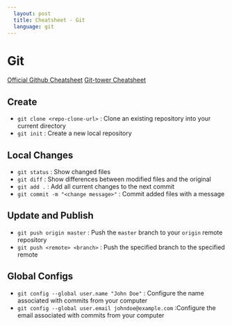 ```yaml
---
  layout: post
  title: Cheatsheet - Git
  language: git
---
```


# Git

[Official Github Cheatsheet](https://training.github.com/kit/downloads/github-git-cheat-sheet.pdf)
[Git-tower Cheatsheet](http://www.git-tower.com/blog/git-cheat-sheet/)

## Create
+ `git clone <repo-clone-url>` : Clone an existing repository into your current directory
+ `git init` : Create a new local repository

## Local Changes
+ `git status` : Show changed files
+ `git diff` : Show differences between modified files and the original
+ `git add .` : Add all current changes to the next commit
+ `git commit -m "<change message>"` : Commit added files with a message

## Update and Publish
+ `git push origin master` : Push the `master` branch to your `origin` remote repository
+ `git push <remote> <branch>` : Push the specified branch to the specified remote

## Global Configs
+ `git config --global user.name "John Doe"` : Configure the name associated with commits from your computer
+ `git config --global user.email johndoe@example.com` :Configure the email associated with commits from your computer
